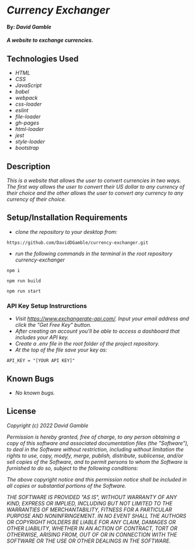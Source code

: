 # _Currency Exchanger_

#### By: _**David Gamble**_

#### _A website to exchange currencies._

## Technologies Used

* _HTML_
* _CSS_
* _JavaScript_
* _babel_
* _webpack_
* _css-loader_
* _eslint_
* _file-loader_
* _gh-pages_
* _html-loader_
* _jest_
* _style-loader_
* _bootstrap_

## Description

_This is a website that allows the user to convert currencies in two ways.  The first way allows the user to convert their US dollar to any currency of their choice and the other allows the user to convert any currency to any currency of their choice._

## Setup/Installation Requirements

* _clone the repository to your desktop from:_ 
```
https://github.com/DavidDGamble/currency-exchanger.git
```
* _run the following commands in the terminal in the root repository currency-exchanger_
```
npm i
```
```
npm run build
```
```
npm run start
```

### API Key Setup Instrurctions

* _Visit https://www.exchangerate-api.com/.  Input your email address and click the "Get Free Key" button._
* _After creating an account you'll be able to access a dashboard that includes your API key._
* _Create a .env file in the root folder of the project repository._
* _At the top of the file save your key as:_
```
API_KEY = "[YOUR API KEY]"
```

## Known Bugs

* _No known bugs._

## License

_Copyright (c) 2022 David Gamble_

_Permission is hereby granted, free of charge, to any person obtaining a copy of this software and associated documentation files (the "Software"), to deal in the Software without restriction, including without limitation the rights to use, copy, modify, merge, publish, distribute, sublicense, and/or sell copies of the Software, and to permit persons to whom the Software is furnished to do so, subject to the following conditions:_

_The above copyright notice and this permission notice shall be included in all copies or substantial portions of the Software._

_THE SOFTWARE IS PROVIDED "AS IS", WITHOUT WARRANTY OF ANY KIND, EXPRESS OR IMPLIED, INCLUDING BUT NOT LIMITED TO THE WARRANTIES OF MERCHANTABILITY, FITNESS FOR A PARTICULAR PURPOSE AND NONINFRINGEMENT. IN NO EVENT SHALL THE AUTHORS OR COPYRIGHT HOLDERS BE LIABLE FOR ANY CLAIM, DAMAGES OR OTHER LIABILITY, WHETHER IN AN ACTION OF CONTRACT, TORT OR OTHERWISE, ARISING FROM, OUT OF OR IN CONNECTION WITH THE SOFTWARE OR THE USE OR OTHER DEALINGS IN THE SOFTWARE._
